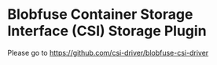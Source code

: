 # Blobfuse Container Storage Interface (CSI) Storage Plugin
Please go to https://github.com/csi-driver/blobfuse-csi-driver
